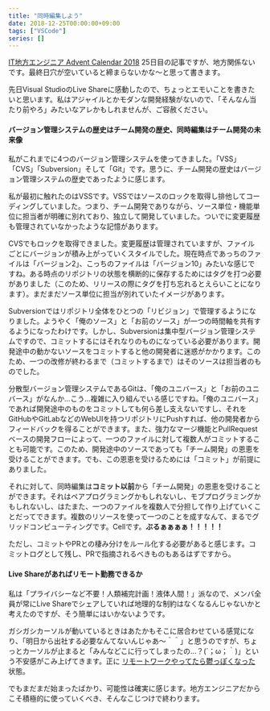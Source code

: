 ```yaml
---
title: "同時編集しよう"
date: 2018-12-25T00:00:00+09:00
tags: ["VSCode"]
series: []
---
```


[IT地方エンジニア Advent Calendar 2018](https://adventar.org/calendars/3086) 25日目の記事ですが、地方関係ないです。最終日穴が空いていると締まらないかな～と思って書きます。

先日Visual StudioのLive Shareに感動したので、ちょっとエモいことを書きたいと思います。私はアジャイルとかモダンな開発経験がないので、「そんなん当たり前やろ」みたいなアレかもしれませんが、ご容赦ください。

<!--more-->

#### バージョン管理システムの歴史はチーム開発の歴史、同時編集はチーム開発の未来像

私がこれまでに4つのバージョン管理システムを使ってきました。「VSS」「CVS」「Subversion」そして「Git」です。思うに、チーム開発の歴史はバージョン管理システムの歴史であったように感じます。

私が最初に触れたのはVSSです。VSSではソースのロックを取得し排他してコーディングしていました。つまり、チーム開発でありながら、ソース単位・機能単位に担当者が明確に別れており、独立して開発していました。ついでに変更履歴も管理されていなかったような記憶があります。

CVSでもロックを取得できました。変更履歴は管理されていますが、ファイルごとにバージョンが積み上がっていくスタイルでした。現在時点であっちのファイルは「バージョン2」、こっちのファイルは「バージョン10」みたいな感じですね。ある時点のリポジトリの状態を横断的に保存するためにはタグを打つ必要がありました（このため、リリースの際にタグを打ち忘れるとえらいことになります）。まだまだソース単位に担当が別れていたイメージがあります。

Subversionではリポジトリ全体をひとつの「リビジョン」で管理するようになりました。ようやく「俺のソース」と「お前のソース」が一つの時間軸を共有するようになったわけです。しかし、Subversionは集中型バージョン管理システムですので、コミットするにはそれなりのものになっている必要があります。開発途中の動かないソースをコミットすると他の開発者に迷惑がかかります。このため、一つの改修が終わるまで（コミットするまで）はそのソースは担当者のものでした。

分散型バージョン管理システムであるGitは、「俺のユニバース」と「お前のユニバース」がなんか…こう…複雑に入り組んでいる感じですね。「俺のユニバース」であれば開発途中のものをコミットしても何ら差し支えないですし、それをGitHubやGitLabなどのWebUIを持つリポジトリにPushすれば、他の開発者からフィードバックを得ることができます。また、強力なマージ機能とPullRequestベースの開発フローによって、一つのファイルに対して複数人がコミットすることも可能です。このため、開発途中のソースであっても「チーム開発」の恩恵を受けることができます。でも、この恩恵を受けるためには「コミット」が前提にありました。

それに対して、同時編集は**コミット以前**から「チーム開発」の恩恵を受けることができます。それはペアプログラミングかもしれないし、モブプログラミングかもしれないし、はたまた、一つのファイルを複数人で分担して作り上げていくことだってできます。複数のリソースを使って一つのことを成すなんて、まるでグリッドコンピューティングです。Cellです。**ぶるぁぁぁぁ！！！！！**

ただし、コミットやPRとの棲み分けをルール化する必要があると感じます。コミットログとして残し、PRで指摘されるべきものもあるはずですから。

#### Live Shareがあればリモート勤務できるか

私は「プライバシーなど不要！人類補完計画！液体人間！」派なので、メンバ全員が常にLive Shareでシェアしていれば地理的な制約はなくなるんじゃないかと考えたのですが、そう簡単にはいかないようです。

ガシガシカーソルが動いているときはあたかもそこに居合わせている感覚になり、「明日から出社する必要なんてないんじゃあ～＾＾」と思うのですが、ちょっとカーソルが止まると「みんなどこに行ってしまったの…？(´；ω；｀)」という不安感がこみ上げてきます。正に [リモートワークやってたら鬱っぽくなった](https://anond.hatelabo.jp/20181221230610) 状態。

でもまだまだ始まったばかり、可能性は確実に感じます。地方エンジニアだからこそ積極的に使っていくべき、そんなこじつけで終わります。
